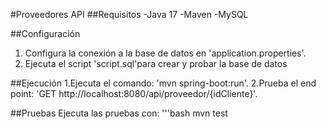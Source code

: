 #Proveedores API
##Requisitos
-Java 17
-Maven
-MySQL

##Configuración
1. Configura la conexión a la base de datos en 'application.properties'.
2. Ejecuta el script 'script.sql'para crear y probar la base de datos

##Ejecución
1.Ejecuta el comando: 'mvn spring-boot:run'.
2.Prueba el end point: 'GET http://localhost:8080/api/proveedor/{idCliente}'.

##Pruebas
Ejecuta las pruebas con:
'''bash
mvn test
